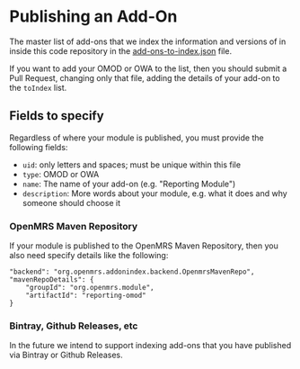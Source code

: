 # Publishing an Add-On

The master list of add-ons that we index the information and versions of in inside this code repository in the
[add-ons-to-index.json](src/main/resources/add-ons-to-index.json) file.

If you want to add your OMOD or OWA to the list, then you should submit a Pull Request, changing only that file, adding 
the details of your add-on to the `toIndex` list.

## Fields to specify

Regardless of where your module is published, you must provide the following fields:
  
* `uid`: only letters and spaces; must be unique within this file
* `type`: OMOD or OWA
* `name`: The name of your add-on (e.g. "Reporting Module")
* `description`: More words about your module, e.g. what it does and why someone should choose it

### OpenMRS Maven Repository

If your module is published to the OpenMRS Maven Repository, then you also need specify details like the following:
    
    "backend": "org.openmrs.addonindex.backend.OpenmrsMavenRepo",
    "mavenRepoDetails": {
	    "groupId": "org.openmrs.module",
	    "artifactId": "reporting-omod"
	}
 
### Bintray, Github Releases, etc

In the future we intend to support indexing add-ons that you have published via Bintray or Github Releases.